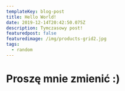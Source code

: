 ```yaml
---
templateKey: blog-post
title: Hello World!
date: 2019-12-14T20:42:50.075Z
description: Tymczasowy post!
featuredpost: false
featuredimage: /img/products-grid2.jpg
tags:
  - random
---
```

# Proszę mnie zmienić :)
